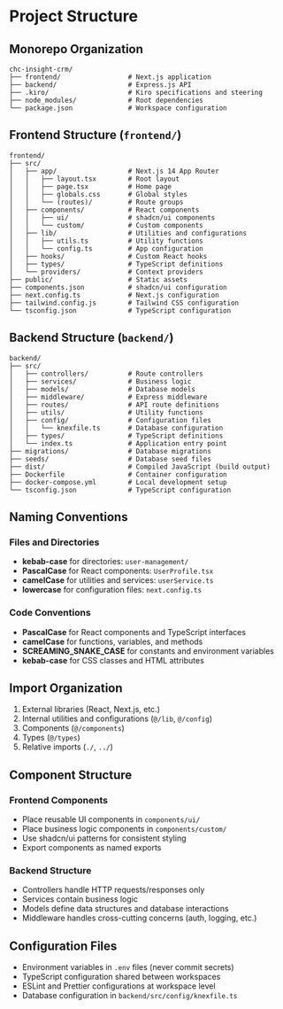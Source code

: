 # Project Structure

## Monorepo Organization

```
chc-insight-crm/
├── frontend/                 # Next.js application
├── backend/                  # Express.js API
├── .kiro/                    # Kiro specifications and steering
├── node_modules/             # Root dependencies
└── package.json              # Workspace configuration
```

## Frontend Structure (`frontend/`)

```
frontend/
├── src/
│   ├── app/                  # Next.js 14 App Router
│   │   ├── layout.tsx        # Root layout
│   │   ├── page.tsx          # Home page
│   │   ├── globals.css       # Global styles
│   │   └── (routes)/         # Route groups
│   ├── components/           # React components
│   │   ├── ui/               # shadcn/ui components
│   │   └── custom/           # Custom components
│   ├── lib/                  # Utilities and configurations
│   │   ├── utils.ts          # Utility functions
│   │   └── config.ts         # App configuration
│   ├── hooks/                # Custom React hooks
│   ├── types/                # TypeScript definitions
│   └── providers/            # Context providers
├── public/                   # Static assets
├── components.json           # shadcn/ui configuration
├── next.config.ts            # Next.js configuration
├── tailwind.config.js        # Tailwind CSS configuration
└── tsconfig.json             # TypeScript configuration
```

## Backend Structure (`backend/`)

```
backend/
├── src/
│   ├── controllers/          # Route controllers
│   ├── services/             # Business logic
│   ├── models/               # Database models
│   ├── middleware/           # Express middleware
│   ├── routes/               # API route definitions
│   ├── utils/                # Utility functions
│   ├── config/               # Configuration files
│   │   └── knexfile.ts       # Database configuration
│   ├── types/                # TypeScript definitions
│   └── index.ts              # Application entry point
├── migrations/               # Database migrations
├── seeds/                    # Database seed files
├── dist/                     # Compiled JavaScript (build output)
├── Dockerfile                # Container configuration
├── docker-compose.yml        # Local development setup
└── tsconfig.json             # TypeScript configuration
```

## Naming Conventions

### Files and Directories
- **kebab-case** for directories: `user-management/`
- **PascalCase** for React components: `UserProfile.tsx`
- **camelCase** for utilities and services: `userService.ts`
- **lowercase** for configuration files: `next.config.ts`

### Code Conventions
- **PascalCase** for React components and TypeScript interfaces
- **camelCase** for functions, variables, and methods
- **SCREAMING_SNAKE_CASE** for constants and environment variables
- **kebab-case** for CSS classes and HTML attributes

## Import Organization

1. External libraries (React, Next.js, etc.)
2. Internal utilities and configurations (`@/lib`, `@/config`)
3. Components (`@/components`)
4. Types (`@/types`)
5. Relative imports (`./`, `../`)

## Component Structure

### Frontend Components
- Place reusable UI components in `components/ui/`
- Place business logic components in `components/custom/`
- Use shadcn/ui patterns for consistent styling
- Export components as named exports

### Backend Structure
- Controllers handle HTTP requests/responses only
- Services contain business logic
- Models define data structures and database interactions
- Middleware handles cross-cutting concerns (auth, logging, etc.)

## Configuration Files

- Environment variables in `.env` files (never commit secrets)
- TypeScript configuration shared between workspaces
- ESLint and Prettier configurations at workspace level
- Database configuration in `backend/src/config/knexfile.ts`